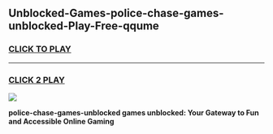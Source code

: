 
## Unblocked-Games-police-chase-games-unblocked-Play-Free-qqume
<h3>
<a href="https://premium76.site?title=police-chase-games-unblocked&ref=20A">CLICK TO PLAY</a></h3>
<hr>

<h3>
<a href="https://premium76.site?title=police-chase-games-unblocked&ref=20A">CLICK 2 PLAY</a>
  
</h3>

<a href="https://premium76.site?title=police-chase-games-unblocked&ref=20A"><img src="https://clearcache.store/games.png"></a>


**police-chase-games-unblocked games unblocked: Your Gateway to Fun and Accessible Online Gaming**
